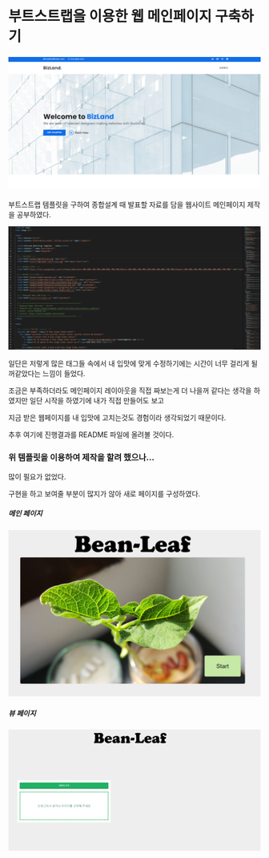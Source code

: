 # 부트스트랩을 이용한 웹 메인페이지 구축하기



### ![image-20210923224810793](image/image-20210923224810793.png)

부트스트랩 템플릿을 구하여 종합설계 때 발표할 자료를 담을 웹사이트 메인페이지 제작을 공부하였다. 



![image-20210923224903492](image/image-20210923224903492.png)



일단은 저렇게 많은 태그들 속에서 내 입맛에 맞게 수정하기에는 시간이 너무 걸리게 될꺼같았다는 느낌이 들었다.

조금은 부족하더라도 메인페이지 레이아웃을 직접 짜보는게 더 나을꺼 같다는 생각을 하였지만 일단 시작을 하였기에 내가 직접 만들어도 보고 

지금 받은 웹페이지를 내 입맛에 고치는것도 경험이라 생각되었기 때문이다. 

추후 여기에 진행결과를 README 파일에 올려볼 것이다.



### 위 템플릿을 이용하여 제작을 할려 했으나...

많이 필요가 없었다.

구현을 하고 보여줄 부분이 많지가 않아 새로 페이지를 구성하였다.



##### 메인 페이지

![image-20210929154703679](image/image-20210929154703679.png)

##### 뷰 페이지

![image-20210929154733725](image/image-20210929154733725.png)



